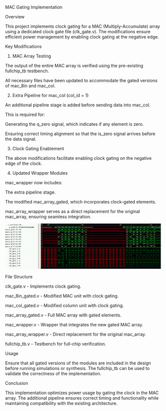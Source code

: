 MAC Gating Implementation

Overview

This project implements clock gating for a MAC (Multiply-Accumulate) array using a dedicated clock gate file (clk_gate.v). The modifications ensure efficient power management by enabling clock gating at the negative edge.

Key Modifications

1. MAC Array Testing

The output of the entire MAC array is verified using the pre-existing fullchip_tb testbench.

All necessary files have been updated to accommodate the gated versions of mac_8in and mac_col.

2. Extra Pipeline for mac_col (col_id = 1)

An additional pipeline stage is added before sending data into mac_col.

This is required for:

Generating the q_zero signal, which indicates if any element is zero.

Ensuring correct timing alignment so that the is_zero signal arrives before the data signal.

3. Clock Gating Enablement

The above modifications facilitate enabling clock gating on the negative edge of the clock.

4. Updated Wrapper Modules

mac_wrapper now includes:

The extra pipeline stage.

The modified mac_array_gated, which incorporates clock-gated elements.

mac_array_wrapper serves as a direct replacement for the original mac_array, ensuring seamless integration.

![MAC Gating Diagram](./mac_gating.png)

File Structure

clk_gate.v - Implements clock gating.

mac_8in_gated.v - Modified MAC unit with clock gating.

mac_col_gated.v - Modified column unit with clock gating.

mac_array_gated.v - Full MAC array with gated elements.

mac_wrapper.v - Wrapper that integrates the new gated MAC array.

mac_array_wrapper.v - Direct replacement for the original mac_array.

fullchip_tb.v - Testbench for full-chip verification.

Usage

Ensure that all gated versions of the modules are included in the design before running simulations or synthesis. The fullchip_tb can be used to validate the correctness of the implementation.

Conclusion

This implementation optimizes power usage by gating the clock in the MAC array. The additional pipeline ensures correct timing and functionality while maintaining compatibility with the existing architecture.





